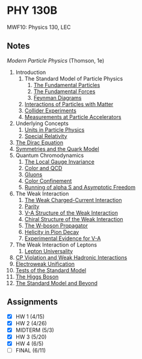 # PHY 130B
MWF10: Physics 130, LEC
## Notes
*Modern Particle Physics* (Thomson, 1e)
1. Introduction
	1. The Standard Model of Particle Physics
		1. [The Fundamental Particles](../notes/history-particle-physics.md#the-standard-model)
		2. [The Fundamental Forces](../notes/fundamental-interaction.md)
		5. [Feynman Diagrams](../notes/feynman-diagram.md)
	2. [Interactions of Particles with Matter](../notes/particle-detector.md)
	3. [Collider Experiments](../notes/particle-detector.md)
	4. [Measurements at Particle Accelerators](../notes/particle-detector.md)
2. Underlying Concepts
	1. [Units in Particle Physics](../notes/unit.md)
	2. [Special Relativity](../notes/lorentz-transformation.md)
4. [The Dirac Equation](../notes/dirac-equation.md)
9. [Symmetries and the Quark Model](../notes/symmetry-physics.md)
10. Quantum Chromodynamics
	1. [The Local Gauge Invariance](../notes/symmetry-physics.md#local-gauge-principle)
	2. [Color and QCD](../notes/symmetry-physics.md#local-gauge-principle)
	3. [Gluons](../notes/symmetry-physics.md#local-gauge-principle)
	4. [Color Confinement](../notes/symmetry-physics.md#local-gauge-principle)
	5. [Running of alpha S and Asymptotic Freedom](../notes/quantum-chromodynamics.md)
11. The Weak Interaction
	1. [The Weak Charged-Current Interaction](../notes/weak-interaction.md)
	2. [Parity](../notes/symmetry-physics.md#parity)
	3. [V-A Structure of the Weak Interaction](../notes/weak-interaction.md)
	4. [Chiral Structure of the Weak Interaction](../notes/weak-interaction.md)
	5. [The W-boson Propagator](../notes/weak-interaction.md)
	6. [Helicity in Pion Decay](../notes/weak-interaction.md)
	7. [Experimental Evidence for V-A](../notes/weak-interaction.md)
12. The Weak Interaction of Leptons
	1. [Lepton Universality](../notes/weak-interaction.md)
14. [CP Violation and Weak Hadronic Interactions](../notes/symmetry-physics.md)
15. [Electroweak Unification](../notes/weak-interaction.md#electroweak-unification)
16. [Tests of the Standard Model](../notes/standard-model.md)
17. [The Higgs Boson](../notes/higgs-boson.md)
18. [The Standard Model and Beyond](../notes/standard-model.md)
## Assignments
- [x] HW 1 (4/15)
- [x] HW 2 (4/26)
- [x] MIDTERM (5/3)
- [x] HW 3 (5/20)
- [x] HW 4 (6/5)
- [ ] FINAL (6/11)
